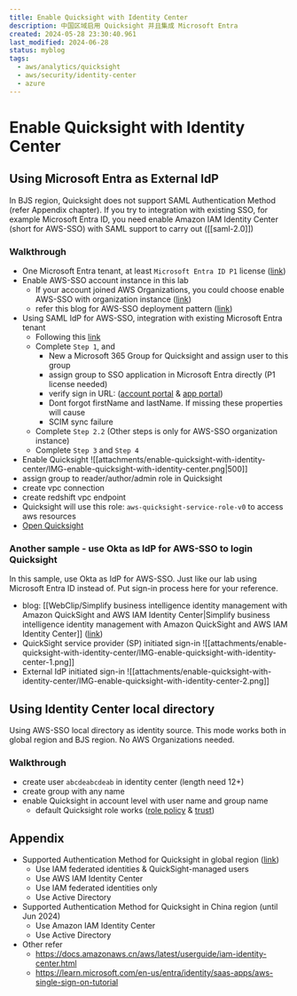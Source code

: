 ```yaml
---
title: Enable Quicksight with Identity Center
description: 中国区域启用 Quicksight 并且集成 Microsoft Entra
created: 2024-05-28 23:30:40.961
last_modified: 2024-06-28
status: myblog
tags:
  - aws/analytics/quicksight
  - aws/security/identity-center
  - azure
---
```


# Enable Quicksight with Identity Center

## Using Microsoft Entra as External IdP

In BJS region, Quicksight does not support SAML Authentication Method (refer Appendix chapter). If you try to integration with existing SSO, for example Microsoft Entra ID, you need enable Amazon IAM Identity Center (short for AWS-SSO) with SAML support to carry out ([[saml-2.0]])

### Walkthrough

- One Microsoft Entra tenant, at least `Microsoft Entra ID P1`  license  ([link](https://www.microsoft.com/en-us/security/business/microsoft-entra-pricing))
- Enable AWS-SSO account instance in this lab
    - If your account joined AWS Organizations, you could choose enable AWS-SSO with organization instance ([link](https://docs.aws.amazon.com/singlesignon/latest/userguide/identity-center-instances.html))
    - refer this blog for AWS-SSO deployment pattern ([link](https://aws.amazon.com/cn/blogs/security/how-to-use-multiple-instances-of-aws-iam-identity-center/))
- Using SAML IdP for AWS-SSO, integration with existing Microsoft Entra tenant 
    - Following this [link](https://docs.aws.amazon.com/singlesignon/latest/userguide/idp-microsoft-entra.html) 
    - Complete `Step 1`, and
        - New a Microsoft 365 Group for Quicksight and assign user to this group
        - assign group to SSO application in Microsoft Entra directly (P1 license needed)
        - verify sign in URL: ([account portal](https://myaccount.microsoft.com) & [app portal](https://myapplications.microsoft.com/))
        - Dont forgot firstName and lastName. If missing these properties will cause 
        - SCIM sync failure
    - Complete `Step 2.2` (Other steps is only for AWS-SSO organization instance)
    - Complete `Step 3` and `Step 4`
- Enable Quicksight 
![[attachments/enable-quicksight-with-identity-center/IMG-enable-quicksight-with-identity-center.png|500]]
- assign group to reader/author/admin role in Quicksight
- create vpc connection
- create redshift vpc endpoint
- Quicksight will use this role: `aws-quicksight-service-role-v0` to access aws resources
- [Open Quicksight](cn-north-1.quicksight.amazonaws.cn)

### Another sample - use Okta as IdP for AWS-SSO to login Quicksight

In this sample, use Okta as IdP for AWS-SSO. Just like our lab using Microsoft Entra ID instead of. Put sign-in process here for your reference.

- blog: [[WebClip/Simplify business intelligence identity management with Amazon QuickSight and AWS IAM Identity Center|Simplify business intelligence identity management with Amazon QuickSight and AWS IAM Identity Center]] ([link](https://aws.amazon.com/cn/blogs/business-intelligence/simplify-business-intelligence-identity-management-with-amazon-quicksight-and-aws-iam-identity-center/))
- QuickSight service provider (SP) initiated sign-in
![[attachments/enable-quicksight-with-identity-center/IMG-enable-quicksight-with-identity-center-1.png]]
- External IdP initiated sign-in
![[attachments/enable-quicksight-with-identity-center/IMG-enable-quicksight-with-identity-center-2.png]]


## Using Identity Center local directory

Using AWS-SSO local directory as identity source. This mode works both in global region and BJS region. No AWS Organizations needed.

### Walkthrough

- create user `abcdeabcdeab` in identity center (length need 12+)
- create group with any name
- enable Quicksight in account level with user name and group name
    - default Quicksight role works ([role policy](https://docs.aws.amazon.com/quicksight/latest/user/iam-policy-examples.html#security_iam_id-based-policy-examples-all-access-enterprise-edition-sso) & [trust](https://docs.aws.amazon.com/quicksight/latest/user/security_iam_service-with-iam.html#security-create-iam-role))


## Appendix

- Supported Authentication Method for Quicksight in global region ([link](https://docs.aws.amazon.com/quicksight/latest/user/identity.html))
    - Use IAM federated identities & QuickSight-managed users
    - Use AWS IAM Identity Center
    - Use IAM federated identities only
    - Use Active Directory
- Supported Authentication Method for Quicksight in China region (until Jun 2024)
    - Use Amazon IAM Identity Center
    - Use Active Directory
- Other refer
    - https://docs.amazonaws.cn/aws/latest/userguide/iam-identity-center.html
    - https://learn.microsoft.com/en-us/entra/identity/saas-apps/aws-single-sign-on-tutorial

